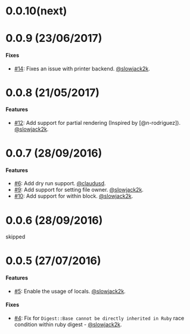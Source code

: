 0.0.10(next)
=================

0.0.9 (23/06/2017)
==================

#### Fixes

* [#14](https://github.com/faber-lotto/capistrano-template/14): Fixes an issue with printer backend. [@slowjack2k](https://github.com/slowjack2k).


0.0.8 (21/05/2017)
==================

#### Features

* [#12](https://github.com/faber-lotto/capistrano-template/pull/12): Add support for partial rendering (Inspired by [@n-rodriguez]). [@slowjack2k](https://github.com/slowjack2k).


0.0.7 (28/09/2016)
==================

#### Features

* [#6](https://github.com/faber-lotto/capistrano-template/pull/6): Add dry run support. [@claudusd](https://github.com/claudusd).
* [#9](https://github.com/faber-lotto/capistrano-template/pull/9): Add support for setting file owner. [@slowjack2k](https://github.com/slowjack2k).
* [#10](https://github.com/faber-lotto/capistrano-template/pull/10): Add support for within block. [@slowjack2k](https://github.com/slowjack2k).

0.0.6 (28/09/2016)
==================

skipped

0.0.5 (27/07/2016)
==================

#### Features

* [#5](https://github.com/faber-lotto/capistrano-template/pull/5): Enable the usage of locals. [@slowjack2k](https://github.com/slowjack2k).

#### Fixes

* [#4](https://github.com/faber-lotto/capistrano-template/pull/4): Fix for `Digest::Base cannot be directly inherited in Ruby` race condition within ruby digest - [@slowjack2k](https://github.com/slowjack2k).
